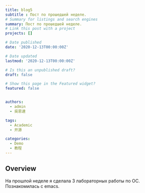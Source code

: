 ```yaml
---
title: blog5
subtitle : Пост по прошедшей неделе.
# Summary for listings and search engines
summary: Пост по прошедшей неделе.
# Link this post with a project
projects: []

# Date published
date: '2020-12-13T00:00:00Z'

# Date updated
lastmod: '2020-12-13T00:00:00Z'

# Is this an unpublished draft?
draft: false

# Show this page in the Featured widget?
featured: false


authors:
  - admin
  - 吳恩達

tags:
  - Academic
  - 开源

categories:
  - Demo
  - 教程
---
```


## Overview
На прошлой неделе я сделала 3 лабораторных работы по ОС. Познакомилась с  emacs.

